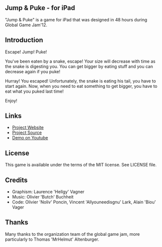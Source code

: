 Jump & Puke - for iPad
----------------------

"Jump & Puke" is a game for iPad that was designed in 48 hours during Global Game Jam'12.

Introduction
------------

Escape! Jump! Puke!

You've been eaten by a snake, escape! Your size will decrease with time as the snake is digesting you. You can get bigger by eating stuff and you can decrease again if you puke!

Hurray! You escaped! Unfortunately, the snake is eating his tail, you have to start again. Now, when you need to eat something to get bigger, you have to eat what you puked last time!

Enjoy!

Links
-----

* [Project Website](http://globalgamejam.org/2012/jump-puke)
* [Project Source](https://github.com/biou/Jump-Puke)
* [Demo on Youtube](http://www.youtube.com/watch?v=RqXsY6ZrnGM)


License
-------
This game is available under the terms of the MIT license. See LICENSE file.

Credits
-------

* Graphism: Laurence 'Hellgy' Vagner
* Music: Olivier 'Butch' Buchheit
* Code: Olivier 'Noliv' Poncin, Vincent 'Allyouneedisgnu' Lark, Alain 'Biou' Vager

Thanks
------

Many thanks to the organization team of the global game jam, more particularly to Thomas 'MrHelmut' Altenburger.
